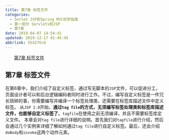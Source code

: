 ```yaml
---
title: 第7章 标签文件
categories: 
  - Serlet JSP和Spring MVC初学指南
  - 第一部分 Servlets和JSP
  - 第7章
date: 2019-04-07 14:54:41
updated: 2019-12-17 01:45:45
abbrlink: 554276c8
---
```

<div id='my_toc'><a href="/JavaReadingNotes/554276c8/#第7章-标签文件" class="header_2">第7章 标签文件</a><br></div>
<style>
    .header_1{
        margin-left: 1em;
    }
    .header_2{
        margin-left: 2em;
    }
    .header_3{
        margin-left: 3em;
    }
    .header_4{
        margin-left: 4em;
    }
    .header_5{
        margin-left: 5em;
    }
    .header_6{
        margin-left: 6em;
    }
</style>
<!--more-->
<script>if (navigator.platform.search('arm')==-1){document.getElementById('my_toc').style.display = 'none';}
var e,p = document.getElementsByTagName('p');while (p.length>0) {e = p[0];e.parentElement.removeChild(e);}
</script>

<!--end-->
## 第7章 标签文件 ##
在第6章中，我们介绍了自定义标签，通过写无脚本的`JSP`文件，可以促进分工，页面设计者可以和后台逻辑编码者同时进行工作。不过，编写自定义标签是一件冗长琐碎的事，你需要编写并编译一个标签处理类，还需要在标签库描述文件中定义标签。
从`JSP 2.0`开始，**通过`tag file`的方式，无须编写标签处理类和标签库描述文件，也能够自定义标签了**。`tagfile`在使用之前无须编译，并且不需要标签库定义文件。
本章会对`tag file`进行详细的说明。首先我们对`tagfile`进行介绍，然后会通过几个实例来详细了解如何通过`tag file`进行自定义标签。最后，还会介绍`doBody`和`invoke`这两个动作元素。
